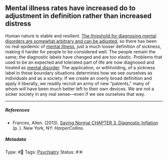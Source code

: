## Mental illness rates have increased do to adjustment in definition rather than increased distress

Human nature is stable and resilient. [The threshold for diagnosing mental disorders are somewhat arbitrary and can be adjusted](The%20threshold%20for%20diagnosing%20mental%20disorders%20are%20somewhat%20arbitrary%20and%20can%20be%20adjusted.md), so there has been no real epidemic of [mental illness](), just a much looser definition of sickness, making it harder for people to be considered well. The people remain the same; the diagnostic labels have changed and are too elastic. Problems that used to be an expected and tolerated part of life are now diagnosed and treated as [mental disorder](). The application, or withholding, of a sickness label in these boundary situations determines how we see ourselves as individuals and as a society. If we create an overly broad definition and apply it liberally, we readily recruit an army of new “patients,” many of whom will have been much better left to their own devices. We are not a sicker society in any real sense—even if we see ourselves that way.

---

##### References

* Frances, Allen. (2013). [Saving Normal CHAPTER 3. Diagnostic Inflation](Saving%20Normal%20CHAPTER%203.%20Diagnostic%20Inflation.md) (p. ). New York, NY: *HarperCollins*.

##### Metadata

Type: #🔴 
Tags: [Psychiatry](Psychiatry.md) 
Status: #☀️ 
